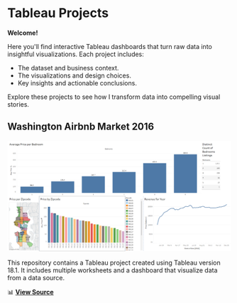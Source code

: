 # Tableau Projects

**Welcome!**

Here you'll find interactive Tableau dashboards that turn raw data into insightful visualizations. Each project includes:

- The dataset and business context.
- The visualizations and design choices.
- Key insights and actionable conclusions.

Explore these projects to see how I transform data into compelling visual stories.

## **Washington Airbnb Market 2016**

![Washington Airbnb Market 2016](https://github.com/reipared/Portfolio/blob/master/static/images/Tableau_WashingtonAirbnbMarket2016.png?raw=true)

This repository contains a Tableau project created using Tableau version 18.1. It includes multiple worksheets and a dashboard that visualize data from a data source.

📊 [**View Source**](https://github.com/reipared/Tableau_Projects/tree/main/Washington_Airbnb_Market_2016)
